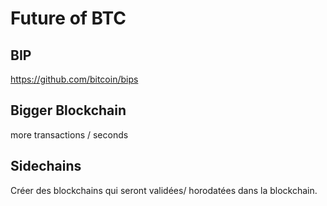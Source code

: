 # Future of BTC

## BIP

https://github.com/bitcoin/bips

## Bigger Blockchain

more transactions / seconds

## Sidechains

Créer des blockchains qui seront validées/ horodatées dans la blockchain.

